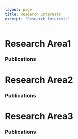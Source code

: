 ```yaml
---
layout: page
title: Research Interests
excerpt: "Research Interests"
---
```


# Research Area1
### Publications

# Research Area2
### Publications

# Research Area3
### Publications
